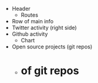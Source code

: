 - Header
  - Routes
- Row of main info
- Twitter activity (right side)
- Github activity
  - Chart
- Open source projects (git repos)
  - # of git repos
